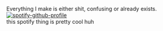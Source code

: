 Everything I make is either shit, confusing or already exists.
<br>
[![spotify-github-profile](https://spotify-github-profile.vercel.app/api/view?uid=xse4u9yikzcwhrnbp675ypvo2&cover_image=true&theme=default&show_offline=false&background_color=121212&interchange=false)](https://github.com/kittinan/spotify-github-profile)
<br>
this spotify thing is pretty cool huh
